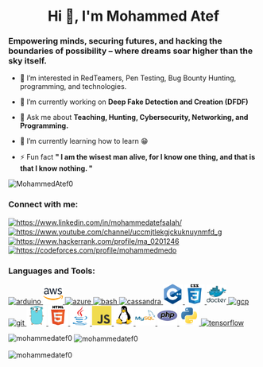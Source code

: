 <!---
- 📫 How to reach me? Just send a message on the link below 👀
- ->> www.linkedin.com/in/mohammedatefsalah
--->
<script src="https://tryhackme.com/badge/1196318"></script>
<h1 align="center">Hi 👋, I'm Mohammed Atef</h1>
<h3 align="left">Empowering minds, securing futures, and hacking the boundaries of possibility – where dreams soar higher than the sky itself.</h3>

- 👀 I’m interested in RedTeamers, Pen Testing, Bug Bounty Hunting, programming, and technologies.

- 🔭 I’m currently working on **Deep Fake Detection and Creation (DFDF)**


- 💬 Ask me about **Teaching, Hunting, Cybersecurity, Networking, and Programming.**

- 🌱 I’m currently learning how to learn 😁


- ⚡ Fun fact **" I am the wisest man alive, for I know one thing, and that is that I know nothing. "**

<p align="left"> <img src="https://komarev.com/ghpvc/?username=MohammedAtef0&label=Profile%20views&color=0e75b6&style=flat" alt="MohammedAtef0" /> </p>
<!---
- 👀 I’m interested in RedTeamers, programming, and technologies.
- 🌱 I’m currently learning how to learn 😁
--->
<h3 align="left">Connect with me:</h3>
<p align="left">
<a href="https://linkedin.com/in/https://www.linkedin.com/in/mohammedatefsalah/" target="blank"><img align="center" src="https://raw.githubusercontent.com/rahuldkjain/github-profile-readme-generator/master/src/images/icons/Social/linked-in-alt.svg" alt="https://www.linkedin.com/in/mohammedatefsalah/" height="30" width="40" /></a>
<a href="https://www.youtube.com/c/https://www.youtube.com/channel/uccmjtlekgjckuknuynmfd_g" target="blank"><img align="center" src="https://raw.githubusercontent.com/rahuldkjain/github-profile-readme-generator/master/src/images/icons/Social/youtube.svg" alt="https://www.youtube.com/channel/uccmjtlekgjckuknuynmfd_g" height="30" width="40" /></a>
<a href="https://www.hackerrank.com/https://www.hackerrank.com/profile/ma_0201246" target="blank"><img align="center" src="https://raw.githubusercontent.com/rahuldkjain/github-profile-readme-generator/master/src/images/icons/Social/hackerrank.svg" alt="https://www.hackerrank.com/profile/ma_0201246" height="30" width="40" /></a>
<a href="https://codeforces.com/profile/https://codeforces.com/profile/mohammedmedo" target="blank"><img align="center" src="https://raw.githubusercontent.com/rahuldkjain/github-profile-readme-generator/master/src/images/icons/Social/codeforces.svg" alt="https://codeforces.com/profile/mohammedmedo" height="30" width="40" /></a>
</p>

<h3 align="left">Languages and Tools:</h3>
<p align="left"> <a href="https://www.arduino.cc/" target="_blank" rel="noreferrer"> <img src="https://cdn.worldvectorlogo.com/logos/arduino-1.svg" alt="arduino" width="40" height="40"/> </a> <a href="https://aws.amazon.com" target="_blank" rel="noreferrer"> <img src="https://raw.githubusercontent.com/devicons/devicon/master/icons/amazonwebservices/amazonwebservices-original-wordmark.svg" alt="aws" width="40" height="40"/> </a> <a href="https://azure.microsoft.com/en-in/" target="_blank" rel="noreferrer"> <img src="https://www.vectorlogo.zone/logos/microsoft_azure/microsoft_azure-icon.svg" alt="azure" width="40" height="40"/> </a> <a href="https://www.gnu.org/software/bash/" target="_blank" rel="noreferrer"> <img src="https://www.vectorlogo.zone/logos/gnu_bash/gnu_bash-icon.svg" alt="bash" width="40" height="40"/> </a> <a href="https://cassandra.apache.org/" target="_blank" rel="noreferrer"> <img src="https://www.vectorlogo.zone/logos/apache_cassandra/apache_cassandra-icon.svg" alt="cassandra" width="40" height="40"/> </a> <a href="https://www.w3schools.com/cpp/" target="_blank" rel="noreferrer"> <img src="https://raw.githubusercontent.com/devicons/devicon/master/icons/cplusplus/cplusplus-original.svg" alt="cplusplus" width="40" height="40"/> </a> <a href="https://www.w3schools.com/css/" target="_blank" rel="noreferrer"> <img src="https://raw.githubusercontent.com/devicons/devicon/master/icons/css3/css3-original-wordmark.svg" alt="css3" width="40" height="40"/> </a> <a href="https://www.docker.com/" target="_blank" rel="noreferrer"> <img src="https://raw.githubusercontent.com/devicons/devicon/master/icons/docker/docker-original-wordmark.svg" alt="docker" width="40" height="40"/> </a> <a href="https://cloud.google.com" target="_blank" rel="noreferrer"> <img src="https://www.vectorlogo.zone/logos/google_cloud/google_cloud-icon.svg" alt="gcp" width="40" height="40"/> </a> <a href="https://git-scm.com/" target="_blank" rel="noreferrer"> <img src="https://www.vectorlogo.zone/logos/git-scm/git-scm-icon.svg" alt="git" width="40" height="40"/> </a> <a href="https://golang.org" target="_blank" rel="noreferrer"> <img src="https://raw.githubusercontent.com/devicons/devicon/master/icons/go/go-original.svg" alt="go" width="40" height="40"/> </a> <a href="https://www.w3.org/html/" target="_blank" rel="noreferrer"> <img src="https://raw.githubusercontent.com/devicons/devicon/master/icons/html5/html5-original-wordmark.svg" alt="html5" width="40" height="40"/> </a> <a href="https://www.java.com" target="_blank" rel="noreferrer"> <img src="https://raw.githubusercontent.com/devicons/devicon/master/icons/java/java-original.svg" alt="java" width="40" height="40"/> </a> <a href="https://developer.mozilla.org/en-US/docs/Web/JavaScript" target="_blank" rel="noreferrer"> <img src="https://raw.githubusercontent.com/devicons/devicon/master/icons/javascript/javascript-original.svg" alt="javascript" width="40" height="40"/> </a> <a href="https://www.linux.org/" target="_blank" rel="noreferrer"> <img src="https://raw.githubusercontent.com/devicons/devicon/master/icons/linux/linux-original.svg" alt="linux" width="40" height="40"/> </a> <a href="https://www.mysql.com/" target="_blank" rel="noreferrer"> <img src="https://raw.githubusercontent.com/devicons/devicon/master/icons/mysql/mysql-original-wordmark.svg" alt="mysql" width="40" height="40"/> </a> <a href="https://www.php.net" target="_blank" rel="noreferrer"> <img src="https://raw.githubusercontent.com/devicons/devicon/master/icons/php/php-original.svg" alt="php" width="40" height="40"/> </a> <a href="https://www.python.org" target="_blank" rel="noreferrer"> <img src="https://raw.githubusercontent.com/devicons/devicon/master/icons/python/python-original.svg" alt="python" width="40" height="40"/> </a> <a href="https://www.tensorflow.org" target="_blank" rel="noreferrer"> <img src="https://www.vectorlogo.zone/logos/tensorflow/tensorflow-icon.svg" alt="tensorflow" width="40" height="40"/> </a> </p>
<p><img align="left" src="https://github-readme-stats.vercel.app/api/top-langs?username=mohammedatef0&show_icons=true&locale=en&layout=compact" alt="mohammedatef0" /></p>

<p>&nbsp;<img align="center" src="https://github-readme-stats.vercel.app/api?username=mohammedatef0&show_icons=true&locale=en" alt="mohammedatef0" /></p>

<p><img align="center" src="https://github-readme-streak-stats.herokuapp.com/?user=mohammedatef0&" alt="mohammedatef0" /></p>

<!---
MohammedAtef0/MohammedAtef0 is a ✨ special ✨ repository because its `README.md` (this file) appears on your GitHub profile.
You can click the Preview link to take a look at your changes.
To make such a README.md u can use this tool "https://rahuldkjain.github.io/gh-profile-readme-generator/"
--->

